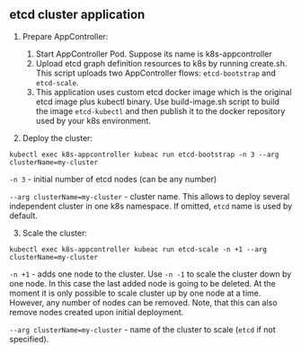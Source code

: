 etcd cluster application
------------------------

1. Prepare AppController:

    1. Start AppController Pod. Suppose its name is k8s-appcontroller
    2. Upload etcd graph definition resources to k8s by running create.sh.
       This script uploads two AppController flows: `etcd-bootstrap` and `etcd-scale`.
    3. This application uses custom etcd docker image which is the original etcd image plus kubectl binary.
       Use build-image.sh script to build the image `etcd-kubectl` and then publish it to the docker repository
       used by your k8s environment. 

2. Deploy the cluster:

`kubectl exec k8s-appcontroller kubeac run etcd-bootstrap -n 3 --arg clusterName=my-cluster`

`-n 3` - initial number of etcd nodes (can be any number)

`--arg clusterName=my-cluster` - cluster name. This allows to deploy several independent cluster in one k8s namespace. 
If omitted, `etcd` name is used by default.

3. Scale the cluster:

`kubectl exec k8s-appcontroller kubeac run etcd-scale -n +1 --arg clusterName=my-cluster`

`-n +1` - adds one node to the cluster. Use `-n -1` to scale the cluster down by one node. In this case the last 
added node is going to be deleted. At the moment it is only possible to scale cluster up by one node at a time. 
However, any number of nodes can be removed. Note, that this can also remove nodes created upon initial deployment. 

`--arg clusterName=my-cluster` - name of the cluster to scale (`etcd` if not specified).

